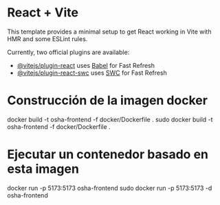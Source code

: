 # React + Vite

This template provides a minimal setup to get React working in Vite with HMR and some ESLint rules.

Currently, two official plugins are available:

- [@vitejs/plugin-react](https://github.com/vitejs/vite-plugin-react/blob/main/packages/plugin-react/README.md) uses [Babel](https://babeljs.io/) for Fast Refresh
- [@vitejs/plugin-react-swc](https://github.com/vitejs/vite-plugin-react-swc) uses [SWC](https://swc.rs/) for Fast Refresh


# Construcción de la imagen docker

docker build -t osha-frontend -f docker/Dockerfile .
sudo docker build -t osha-frontend -f docker/Dockerfile .

# Ejecutar un contenedor basado en esta imagen

docker run -p 5173:5173 osha-frontend
sudo docker run -p 5173:5173 -d osha-frontend